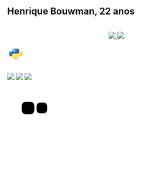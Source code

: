  ## Henrique Bouwman, 22 anos
 <br>
<div align="center">
  <a href="https://github.com/henriquebouwman">
  <img width="45%" src="https://github-readme-stats.vercel.app/api?username=henriquebouwman&show_icons=true&theme=chartreuse-dark&include_all_commits=true&count_private=true"/>
  <img width="50%" src="https://github-readme-stats.vercel.app/api/top-langs/?username=henriquebouwman&layout=compact&langs_count=7&theme=chartreuse-dark"/>
</div>
<div style="display: inline_block"><br>
  <img align="center" alt="Rafa-Python" height="30" width="40" src="https://raw.githubusercontent.com/devicons/devicon/master/icons/python/python-original.svg">
</div>
  
  ##
 
<div> 
  <a href="https://instagram.com/henriquebouwmann" target="_blank"><img src="https://img.shields.io/badge/-Instagram-%23E4405F?style=for-the-badge&logo=instagram&logoColor=white" target="_blank"></a>
  <a href = "mailto:henriquebouwmann@gmail.com"><img src="https://img.shields.io/badge/-Gmail-%23333?style=for-the-badge&logo=gmail&logoColor=white" target="_blank"></a>
  <a href="https://www.linkedin.com/in/henrique-bouwman-660892182/" target="_blank"><img src="https://img.shields.io/badge/-LinkedIn-%230077B5?style=for-the-badge&logo=linkedin&logoColor=white" target="_blank"></a> 
 
  ![Snake animation](https://github.com/henriquebouwman/henriquebouwman/blob/output/github-contribution-grid-snake.svg)
 
</div>
